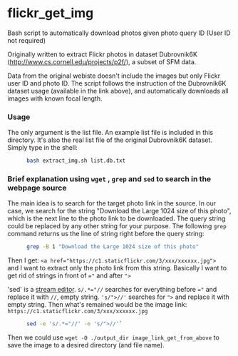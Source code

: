 # flickr_get_img
Bash script to automatically download photos given photo query ID (User ID not required)

Originally written to extract Flickr photos in dataset Dubrovnik6K (http://www.cs.cornell.edu/projects/p2f/), a subset of SFM data.

Data from the original webiste doesn't include the images but only Flickr user ID and photo ID. The script follows the instruction of the Dubrovnik6K dataset usage (available in the link above), and automatically downloads all images with known focal length.

### Usage
The only argument is the list file. An example list file is included in this directory. It's also the real list file of the original Dubrovnik6K dataset. Simply type in the shell:
```bash
      bash extract_img.sh list.db.txt
```

### Brief explanation using `wget` , `grep` and `sed` to search in the webpage source
The main idea is to search for the target photo link in the source. In our case, we search for the string "Download the Large 1024 size of this photo", which is the next line to the photo link to be downloaded. The query string could be replaced by any other string for your purpose. The following `grep` command returns us the line of string right before the query string:
```bash
      grep -B 1 "Download the Large 1024 size of this photo"
```

Then I get: `<a href="https://c1.staticflickr.com/3/xxx/xxxxxx.jpg"> ` and I want to extract only the photo link from this string. Basically I want to get rid of strings in front of `="` and after `">`

'sed' is a [stream editor](https://www.gnu.org/software/sed/manual/html_node/Regular-Expressions.html). `s/.*="//` searches for everything before `="` and replace it with `//`, empty string. `'s/">//'` searches for `">` and replace it with empty string. Then what's remained would be the image link: `https://c1.staticflickr.com/3/xxx/xxxxxx.jpg`
```bash
      sed -e 's/.*="//' -e 's/">//'`
```

Then we could use `wget -O ./output_dir image_link_get_from_above` to save the image to a desired directory (and file name).
